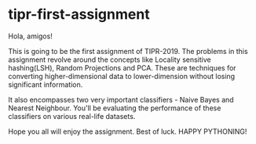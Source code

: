 # tipr-first-assignment
Hola, amigos!

This is going to be the first assignment of TIPR-2019. The problems in this assignment revolve around the concepts like Locality sensitive hashing(LSH), Random Projections and PCA. These are techniques for converting higher-dimensional data to lower-dimension without losing significant information.

It also encompasses two very important classifiers - Naive Bayes and Nearest Neighbour. You'll be evaluating the performance of these classifiers on various real-life datasets.

Hope you all will enjoy the assignment. Best of luck. HAPPY PYTHONING!
